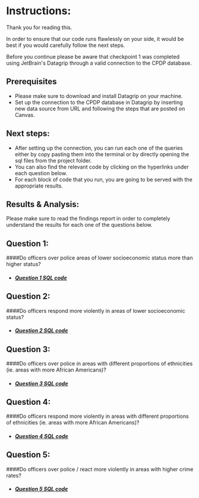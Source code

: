 # Instructions:

Thank you for reading this.

In order to ensure that our code runs flawlessly on your side, it would 
be best if you would carefully follow the next steps.

Before you continue please be aware that checkpoint 1 was completed 
using JetBrain's Datagrip through a valid connection to the CPDP database.

## Prerequisites
- Please make sure to download and install Datagrip on your machine.
- Set up the connection to the CPDP database in Datagrip by inserting new data source from URL and following the steps that are posted on Canvas.

## Next steps:
- After setting up the connection, you can run each one of the queries either by copy pasting them into the terminal or by directly opening the sql files from the project folder.
- You can also find the relevant code by clicking on the hyperlinks under each question below.
- For each block of code that you run, you are going to be served with the appropriate results.

## Results & Analysis:
Please make sure to read the findings report in order to completely understand the results for each one of the questions below.

## Question 1:
####Do officers over police areas of lower socioeconomic status more than higher status?
- ##### [Question 1 SQL code](src/question_1.sql)

## Question 2:
####Do officers respond more violently in areas of lower socioeconomic status?
- ##### [Question 2 SQL code](src/question_2.sql)

## Question 3:
####Do officers over police in areas with different proportions of ethnicities (ie. areas with more African Americans)?
- ##### [Question 3 SQL code](src/question_3.sql)

## Question 4:
####Do officers respond more violently in areas with different proportions of ethnicities (ie. areas with more African Americans)?
- ##### [Question 4 SQL code](src/question_4.sql)


## Question 5:
####Do officers over police / react more violently in areas with higher crime rates? 
- ##### [Question 5 SQL code](old_questions/question_5.sql)